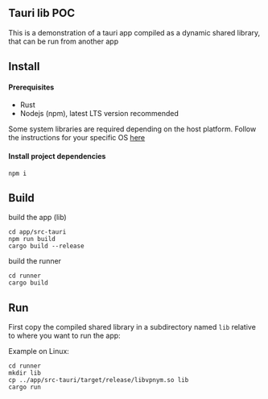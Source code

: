 ## Tauri lib POC

This is a demonstration of a tauri app compiled as a dynamic
shared library, that can be run from another app

## Install

#### Prerequisites

- Rust
- Nodejs (npm), latest LTS version recommended

Some system libraries are required depending on the host platform.
Follow the instructions for your specific OS [here](https://tauri.app/v1/guides/getting-started/prerequisites)

#### Install project dependencies

```
npm i
```

## Build

build the app (lib)

```
cd app/src-tauri
npm run build
cargo build --release
```

build the runner

```
cd runner
cargo build
```

## Run

First copy the compiled shared library in a subdirectory named
`lib` relative to where you want to run the app:

Example on Linux:

```
cd runner
mkdir lib
cp ../app/src-tauri/target/release/libvpnym.so lib
cargo run
```

